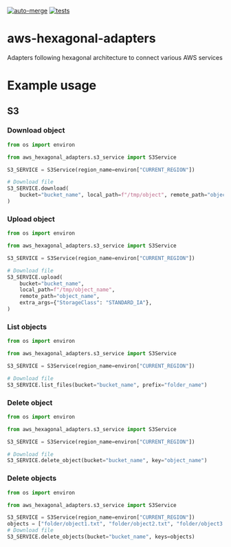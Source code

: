 [![auto-merge](https://github.com/airmonitor/aws-hexagonal-adapters/actions/workflows/auto_merge.yml/badge.svg)](https://github.com/airmonitor/aws-hexagonal-adapters/actions/workflows/auto_merge.yml)
[![tests](https://github.com/airmonitor/aws-hexagonal-adapters/actions/workflows/tests.yml/badge.svg)](https://github.com/airmonitor/aws-hexagonal-adapters/actions/workflows/tests.yml)

# aws-hexagonal-adapters
Adapters following hexagonal architecture to connect various AWS services


# Example usage

## S3
### Download object
```python
from os import environ

from aws_hexagonal_adapters.s3_service import S3Service

S3_SERVICE = S3Service(region_name=environ["CURRENT_REGION"])

# Download file
S3_SERVICE.download(
    bucket="bucket_name", local_path=f"/tmp/object", remote_path="object"
)
```

### Upload object
```python
from os import environ

from aws_hexagonal_adapters.s3_service import S3Service

S3_SERVICE = S3Service(region_name=environ["CURRENT_REGION"])

# Download file
S3_SERVICE.upload(
    bucket="bucket_name",
    local_path=f"/tmp/object_name",
    remote_path="object_name",
    extra_args={"StorageClass": "STANDARD_IA"},
)
```

### List objects
```python
from os import environ

from aws_hexagonal_adapters.s3_service import S3Service

S3_SERVICE = S3Service(region_name=environ["CURRENT_REGION"])

# Download file
S3_SERVICE.list_files(bucket="bucket_name", prefix="folder_name")
```


### Delete object
```python
from os import environ

from aws_hexagonal_adapters.s3_service import S3Service

S3_SERVICE = S3Service(region_name=environ["CURRENT_REGION"])

# Download file
S3_SERVICE.delete_object(bucket="bucket_name", key="object_name")
```


### Delete objects
```python
from os import environ

from aws_hexagonal_adapters.s3_service import S3Service

S3_SERVICE = S3Service(region_name=environ["CURRENT_REGION"])
objects = ["folder/object1.txt", "folder/object2.txt", "folder/object3.txt"]
# Download file
S3_SERVICE.delete_objects(bucket="bucket_name", keys=objects)
```
